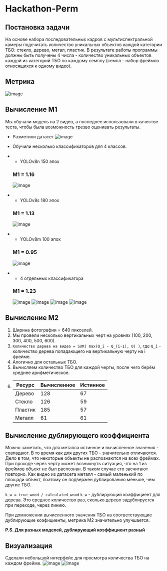 #  Hackathon-Perm

##  Постановка задачи
На основе набора последовательных кадров с
мультиспектральной камеры подсчитать
количество уникальных объектов каждой
категории ТБО: стекло, дерево, метал, пластик.
В результате работы программы должны быть
получены 4 числа - количество уникальных
объектов каждой из категорий ТБО по каждому
семплу (семпл - набор фреймов относящихся к
одному видео).

##  Метрика
![image](https://github.com/NikolayWTF/Hackathon-Perm/assets/55809234/6cc76cc3-d8e6-4c2a-a98a-d9e006caf6ab)
## Вычисление M1
Мы обучали модель на 2 видео, а последнее использовали в качестве теста, чтобы была возможность трезво оценивать результаты.

-  Разметили датасет
  ![image](https://github.com/NikolayWTF/Hackathon-Perm/assets/55809234/f79c5db1-16f5-4919-af95-2bbef3080edd)

-  Обучили несколько классификаторов для 4 классов.
-  -  YOLOv8n 150 эпох
     ###  **M1 = 1.16**
     ![image](https://github.com/NikolayWTF/Hackathon-Perm/assets/55809234/350afed7-212a-436d-8916-562ae2a8d144)
-  -  YOLOv8s 180 эпох
     ### **M1 = 1.13**
   ![image](https://github.com/NikolayWTF/Hackathon-Perm/assets/55809234/7e7852df-159e-4b3f-acbf-86fc5d4dfe57)
-  -  YOLOv8m 100 эпох
     ###  **M1 = 0.95**
   ![image](https://github.com/NikolayWTF/Hackathon-Perm/assets/55809234/d76abb52-54bb-4455-b5ee-2725640b52ce)
-  -  4 отдельных классификатора
     ###  **M1 = 1.23**
   ![image](https://github.com/NikolayWTF/Hackathon-Perm/assets/55809234/45c598f0-5be0-453c-8fbf-2c95e7064355)
   ![image](https://github.com/NikolayWTF/Hackathon-Perm/assets/55809234/5fbb0734-25bb-4c0e-a39a-cc1801ac7cb6)
   ![image](https://github.com/NikolayWTF/Hackathon-Perm/assets/55809234/f6bc0a53-071c-4366-ab15-35e254c3b503)
   ![image](https://github.com/NikolayWTF/Hackathon-Perm/assets/55809234/cdbc6ced-05dd-406c-88fa-6f9812183fcd)




## Вычисление М2
1.  Ширина фотографии = 640 пикселей.
2.   Мы провели несколько вертикальных черт на уровнях (100, 200, 300, 400, 500, 600).
3.   ``Количество дерева на видео = SUM( max(Q_i - Q_(i-1), 0) )``, где ``Q_i`` - количество дерева попадающего на вертикальную черту на i фрейме.
4.  Алогично для остальных ТБО.
5.  Вычисляем количество ТБО для каждой черты, после чего берём среднее арифметическое.
6.  | Ресурс |  Вычисленное | Истинное |
    | ------ | ------------ | -------- |
    | Дерево |      128     | 67       |
    | Стекло | 126          | 59       |
    | Пластик| 185          | 57       |
    | Металл |61            | 61       |
## Вычисление дублирующего коэффициента
Можно заметить, что для металла истинное и вычисленное значения - совпадают. В то время как для других ТБО - значительно отличаются. Дело в том, что некоторые объекты не распознаются на всех фреймах. При проходе через черту может возникнуть ситуация, что на 1 из фреймов объект не был распознан. В таком случае его засчитают повторно. Как видно из датасета металл - самый маленький по площади объект, поэтому он подвержен дублированию меньше, чем другие ТБО.

``k_w = true_wood / calculated_wood`` ``k_w`` - дублирующий коэффициент для дерева. Это среднее количество раз, сколько дерево задублируется при переходе, через линию.

При домножении вычисленного значения ТБО на соответствующие дублирующие коэфициенты, метрика М2 значительно улучшается.

**P.S. Для разных моделей, дублирующий коэффициент разный**
##  Визуализация
Сделали небольшой интерфейс для просмотра количества ТБО на каждом фрейме.
![image](https://github.com/NikolayWTF/Hackathon-Perm/assets/55809234/db0ae31f-108a-4151-8865-105775b2e9c4)
![image](https://github.com/NikolayWTF/Hackathon-Perm/assets/55809234/917c5867-2918-4745-94bc-b58575947cd3)




 

